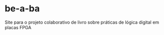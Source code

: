 # be-a-ba
Site para o projeto colaborativo de livro sobre práticas de lógica digital em placas FPGA
